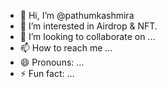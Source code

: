 - 👋 Hi, I’m @pathumkashmira
- 👀 I’m interested in Airdrop & NFT.
- 💞️ I’m looking to collaborate on ...
- 📫 How to reach me ...
- 😄 Pronouns: ...
- ⚡ Fun fact: ...

<!---
pathumkashmira/pathumkashmira is a ✨ special ✨ repository because its `README.md` (this file) appears on your GitHub profile.
You can click the Preview link to take a look at your changes.
--->

